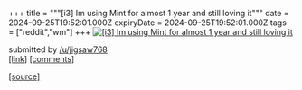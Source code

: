 +++
title = """[i3] Im using Mint for almost 1 year and still loving it"""
date = 2024-09-25T19:52:01.000Z
expiryDate = 2024-09-25T19:52:01.000Z
tags = ["reddit","wm"]
+++
[![[i3] Im using Mint for almost 1 year and still loving it](https://external-preview.redd.it/MG9oeHA3MmxmMHJkMTFqsXexfN1HjFUaGKwOdQaZMEb61BM9uGVf5vspC991.png?width=640&crop=smart&auto=webp&s=a38f91fe6b3a75de86dde3898d6a57098fd8cacc "[i3] Im using Mint for almost 1 year and still loving it")](https://www.reddit.com/r/unixporn/comments/1fpdkoc/i3_im_using_mint_for_almost_1_year_and_still/)

submitted by [/u/jigsaw768](https://www.reddit.com/user/jigsaw768)  
[\[link\]](https://v.redd.it/aylph72lf0rd1) [\[comments\]](https://www.reddit.com/r/unixporn/comments/1fpdkoc/i3_im_using_mint_for_almost_1_year_and_still/)

[[source]](https://www.reddit.com/r/unixporn/comments/1fpdkoc/i3_im_using_mint_for_almost_1_year_and_still/)
